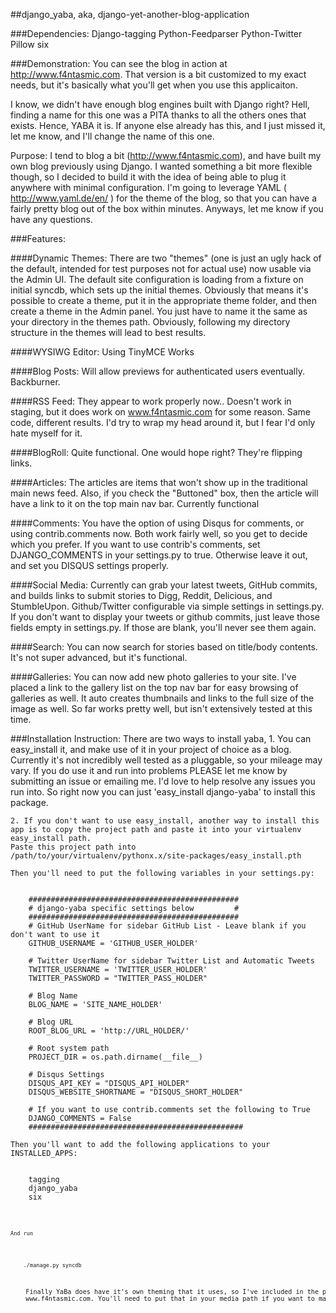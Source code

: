##django_yaba, aka, django-yet-another-blog-application

###Dependencies:
    Django-tagging
    Python-Feedparser
    Python-Twitter
    Pillow
    six

###Demonstration:
You can see the blog in action at http://www.f4ntasmic.com. That version is a bit customized to my exact needs, but it's basically what you'll get when you use this applicaiton.

I know, we didn't have enough blog engines built with Django right? Hell, finding a name for this one was a PITA thanks to all the others ones that exists. Hence, YABA it is. If anyone else already has this, and I just missed it, let me know, and I'll change the name of this one. 

Purpose:
I tend to blog a bit (http://www.f4ntasmic.com), and have built my own blog previously using Django. I wanted something a bit more flexible though, so I decided to build it with the idea of being able to plug it anywhere with minimal configuration. I'm going to leverage YAML ( http://www.yaml.de/en/ ) for the theme of the blog, so that you can have a fairly pretty blog out of the box within minutes. Anyways, let me know if you have any questions.

###Features:

####Dynamic Themes:
   There are two "themes" (one is just an ugly hack of the default, intended for test purposes not for actual use) now usable via the Admin UI. The default site configuration is loading from a fixture on initial syncdb, which sets up the initial themes. Obviously that means it's possible to create a theme, put it in the appropriate theme folder, and then create a theme in the Admin panel. You just have to name it the same as your directory in the themes path. Obviously, following my directory structure in the themes will lead to best results.

####WYSIWG Editor:
   Using TinyMCE
   Works

####Blog Posts:
   Will allow previews for authenticated users eventually. Backburner.

####RSS Feed:
   They appear to work properly now.. Doesn't work in staging, but it does work on www.f4ntasmic.com for some reason. Same code, different results. I'd try to wrap my head around it, but I fear I'd only hate myself for it.

####BlogRoll:
   Quite functional. One would hope right? They're flipping links.

####Articles:
    The articles are items that won't show up in the traditional main news feed. Also, if you check the "Buttoned" box, then the article will have a link to it on the top main nav bar. Currently functional

####Comments:
    You have the option of using Disqus for comments, or using contrib.comments now. Both work fairly well, so you get
    to decide which you prefer. If you want to use contrib's comments, set DJANGO_COMMENTS in your settings.py to true.
    Otherwise leave it out, and set you DISQUS settings properly.

####Social Media:
    Currently can grab your latest tweets, GitHub commits, and builds links to submit stories to Digg, Reddit, Delicious, and StumbleUpon. Github/Twitter configurable via simple settings in settings.py. If you don't want to display your tweets or github commits, just leave those fields empty in settings.py. If those are blank, you'll never see them again. 

####Search:
    You can now search for stories based on title/body contents. It's not super advanced, but it's functional.

####Galleries:
    You can now add new photo galleries to your site. I've placed a link to the gallery list on the top nav bar for easy browsing of galleries as well. It auto creates thumbnails and links to the full size of the image as well. So far works pretty well, but isn't extensively tested at this time.

###Installation Instruction:
    There are two ways to install yaba,
    1. You can easy_install it, and make use of it in your project of choice
    as a blog. Currently it's not incredibly well tested as a pluggable, so your mileage may vary. If you do use it and
    run into problems PLEASE let me know by submitting an issue or emailing me. I'd love to help resolve any issues you
    run into. So right now you can just 'easy_install django-yaba' to install this package.

    2. If you don't want to use easy_install, another way to install this app is to copy the project path and paste it into your virtualenv easy_install path.
    Paste this project path into
    /path/to/your/virtualenv/pythonx.x/site-packages/easy_install.pth

    Then you'll need to put the following variables in your settings.py:
<pre><code>
    ###############################################
    # django-yaba specific settings below         #
    ###############################################
    # GitHub UserName for sidebar GitHub List - Leave blank if you don't want to use it
    GITHUB_USERNAME = 'GITHUB_USER_HOLDER'

    # Twitter UserName for sidebar Twitter List and Automatic Tweets
    TWITTER_USERNAME = 'TWITTER_USER_HOLDER'
    TWITTER_PASSWORD = "TWITTER_PASS_HOLDER"

    # Blog Name
    BLOG_NAME = 'SITE_NAME_HOLDER'

    # Blog URL
    ROOT_BLOG_URL = 'http://URL_HOLDER/'

    # Root system path
    PROJECT_DIR = os.path.dirname(__file__)

    # Disqus Settings
    DISQUS_API_KEY = "DISQUS_API_HOLDER"
    DISQUS_WEBSITE_SHORTNAME = "DISQUS_SHORT_HOLDER"

    # If you want to use contrib.comments set the following to True
    DJANGO_COMMENTS = False
    ################################################
</pre></code>

    Then you'll want to add the following applications to your INSTALLED_APPS:
<pre><code>
    tagging
    django_yaba
    six
</pre><code>
    And run
<pre><code>
    ./manage.py syncdb
<pre></code>

    Finally YaBa does have it's own theming that it uses, so I've included in the package all the media that I use on
    www.f4ntasmic.com. You'll need to put that in your media path if you want to make use of it. Enjoy!
